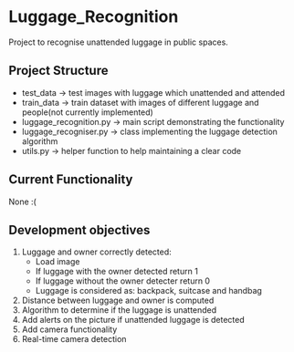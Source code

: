 # Luggage_Recognition
Project to recognise unattended luggage in public spaces. 
## Project Structure
* test_data  -> test images with luggage which unattended and attended
* train_data -> train dataset with images of different luggage and people(not currently implemented)
* luggage_recognition.py -> main script demonstrating the functionality
* luggage_recogniser.py  -> class implementing the luggage detection algorithm
* utils.py -> helper function to help maintaining a clear code
## Current Functionality
None :(
## Development objectives
1) Luggage and owner correctly detected:
    * Load image 
    * If luggage with the owner detected return 1
    * If luggage without the owner detecter return 0
    * Luggage is considered as: backpack, suitcase and handbag
2) Distance between luggage and owner is computed
3) Algorithm to determine if the luggage is unattended
4) Add alerts on the picture if unattended luggage is detected
5) Add camera functionality
6) Real-time camera detection